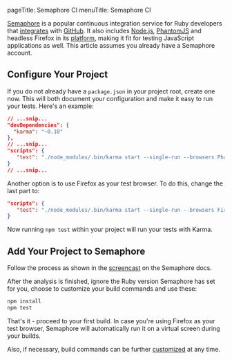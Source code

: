 pageTitle: Semaphore CI
menuTitle: Semaphore CI

[Semaphore] is a popular continuous integration service for
Ruby developers that [integrates] with [GitHub]. It also includes
[Node.js], [PhantomJS] and headless Firefox in its [platform],
making it fit for testing JavaScript applications as well.
This article assumes you already have a Semaphore account.

## Configure Your Project

If you do not already have a `package.json` in your project root,
create one now. This will both document your configuration and
make it easy to run your tests. Here's an example:

```json
// ...snip...
"devDependencies": {
  "karma": "~0.10"
},
// ...snip...
"scripts": {
   "test": "./node_modules/.bin/karma start --single-run --browsers PhantomJS"
}
// ...snip...
```

Another option is to use Firefox as your test browser. To do this, change
the last part to:

```json
"scripts": {
   "test": "./node_modules/.bin/karma start --single-run --browsers Firefox"
}
```

Now running `npm test` within your project will run your tests with Karma.

## Add Your Project to Semaphore

Follow the process as shown in the [screencast] on the Semaphore docs.

After the analysis is finished, ignore the Ruby version Semaphore has set
for you, choose to customize your build commands and use these:

```bash
npm install
npm test
```

That's it - proceed to your first build. In case you're using Firefox as
your test browser, Semaphore will automatically run it on a virtual screen
during your builds.

Also, if necessary, build commands can be further [customized] at any time.


[screencast]: https://semaphoreci.com/docs/adding-github-bitbucket-project-to-semaphore.html
[Semaphore]: https://semaphoreci.com
[integrates]: https://semaphoreci.com/project_timeline
[Github]: https://github.com/
[Node.js]: http://nodejs.org
[PhantomJS]: http://phantomjs.org/
[platform]: https://semaphoreci.com/docs/supported-stack.html
[customized]: https://semaphoreci.com/docs/customizing-build-commands.html

